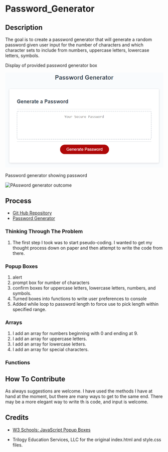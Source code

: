 # Password_Generator


## Description

The goal is to create a password generator that will generate a random password given user input for the number of characters and which character sets to include from numbers, uppercase letters, lowercase letters, symbols.

Display of provided password generator box

![Display of password generator box](/assets/images/03-javascript-homework-demo.png)

Password generator showing password

![PAssword generator outcome](/assets/images/*******************.png)


## Process



- [Git Hub Repository](https://github.com/areitan/Password_Generator)
- [Password Generator]()


### Thinking Through The Problem

1. The first step I took was to start pseudo-coding. I wanted to get my thought process down on paper and then attempt to write the code from there.


### Popup Boxes

1. alert
2. prompt box for number of characters
3. confirm boxes for uppercase letters, lowercase letters, numbers, and symbols.
4. Turned boxes into functions to write user preferences to console
5. Added while loop to password length to force use to pick length within specified range.


### Arrays

1. I add an array for numbers beginning with 0 and ending at 9.
2. I add an array for uppercase letters.
3. I add an array for lowercase letters.
2. I add an array for special characters.




### Functions







## How To Contribute

As always suggestions are welcome. I have used the methods I have at hand at the moment, but there are many ways to get to the same end. There may be a more elegant way to write th is code, and input is welcome.


## Credits

- [W3 Schools: JavaScript Popup Boxes](https://www.w3schools.com/js/js_popup.asp)

- Trilogy Education Services, LLC for the original index.html and style.css files.





